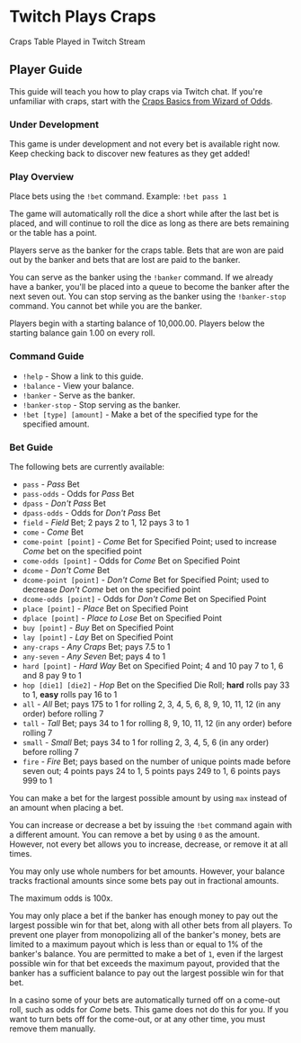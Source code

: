 # Twitch Plays Craps

Craps Table Played in Twitch Stream

## Player Guide

This guide will teach you how to play craps via Twitch chat.
If you're unfamiliar with craps, start with the [Craps Basics from Wizard of Odds](https://wizardofodds.com/games/craps/basics/).

### Under Development

This game is under development and not every bet is available right now.
Keep checking back to discover new features as they get added!

### Play Overview

Place bets using the `!bet` command.
Example: `!bet pass 1`

The game will automatically roll the dice a short while after the last bet is placed,
and will continue to roll the dice as long as there are bets remaining or the table has a point.

Players serve as the banker for the craps table.
Bets that are won are paid out by the banker and bets that are lost are paid to the banker.

You can serve as the banker using the `!banker` command.
If we already have a banker, you'll be placed into a queue to become the banker after the next seven out.
You can stop serving as the banker using the `!banker-stop` command.
You cannot bet while you are the banker.

Players begin with a starting balance of 10,000.00.
Players below the starting balance gain 1.00 on every roll.

### Command Guide

* `!help` - Show a link to this guide.
* `!balance` - View your balance.
* `!banker` - Serve as the banker.
* `!banker-stop` - Stop serving as the banker.
* `!bet [type] [amount]` - Make a bet of the specified type for the specified amount.

### Bet Guide

The following bets are currently available:

* `pass` - *Pass* Bet
* `pass-odds` - Odds for *Pass* Bet
* `dpass` - *Don't Pass* Bet
* `dpass-odds` - Odds for *Don't Pass* Bet
* `field` - *Field* Bet; 2 pays 2 to 1, 12 pays 3 to 1
* `come` - *Come* Bet
* `come-point [point]` - *Come* Bet for Specified Point; used to increase *Come* bet on the specified point
* `come-odds [point]` - Odds for *Come* Bet on Specified Point
* `dcome` - *Don't Come* Bet
* `dcome-point [point]` - *Don't Come* Bet for Specified Point; used to decrease *Don't Come* bet on the specified point
* `dcome-odds [point]` - Odds for *Don't Come* Bet on Specified Point
* `place [point]` - *Place* Bet on Specified Point
* `dplace [point]` - *Place to Lose* Bet on Specified Point
* `buy [point]` - *Buy* Bet on Specified Point
* `lay [point]` - *Lay* Bet on Specified Point
* `any-craps` - *Any Craps* Bet; pays 7.5 to 1
* `any-seven` - *Any Seven* Bet; pays 4 to 1
* `hard [point]` - *Hard Way* Bet on Specified Point; 4 and 10 pay 7 to 1, 6 and 8 pay 9 to 1
* `hop [die1] [die2]` - *Hop* Bet on the Specified Die Roll; **hard** rolls pay 33 to 1, **easy** rolls pay 16 to 1
* `all` - *All* Bet; pays 175 to 1 for rolling 2, 3, 4, 5, 6, 8, 9, 10, 11, 12 (in any order) before rolling 7
* `tall` - *Tall* Bet; pays 34 to 1 for rolling 8, 9, 10, 11, 12 (in any order) before rolling 7
* `small` - *Small* Bet; pays 34 to 1 for rolling 2, 3, 4, 5, 6 (in any order) before rolling 7
* `fire` - *Fire* Bet; pays based on the number of unique points made before seven out; 4 points pays 24 to 1, 5 points pays 249 to 1, 6 points pays 999 to 1

You can make a bet for the largest possible amount by using `max` instead of an amount when placing a bet.

You can increase or decrease a bet by issuing the `!bet` command again with a different amount.
You can remove a bet by using `0` as the amount.
However, not every bet allows you to increase, decrease, or remove it at all times.

You may only use whole numbers for bet amounts.
However, your balance tracks fractional amounts since some bets pay out in fractional amounts.

The maximum odds is 100x.

You may only place a bet if the banker has enough money to pay out the largest possible win for that bet, along with all other bets from all players.
To prevent one player from monopolizing all of the banker's money, bets are limited to a maximum payout which is less than or equal to 1% of the banker's balance.
You are permitted to make a bet of `1`, even if the largest possible win for that bet exceeds the maximum payout,
provided that the banker has a sufficient balance to pay out the largest possible win for that bet.

In a casino some of your bets are automatically turned off on a come-out roll, such as odds for *Come* bets.
This game does not do this for you.
If you want to turn bets off for the come-out, or at any other time, you must remove them manually.
